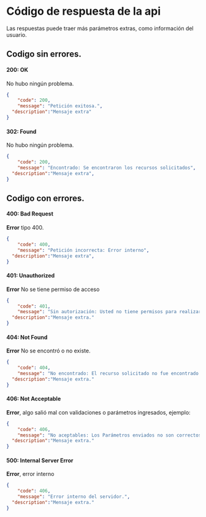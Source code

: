 # Código de respuesta de la api
Las respuestas puede traer más parámetros extras, como información del usuario.
## Codigo sin errores.
#### 200: OK
No hubo ningún problema.
```json
{
	"code": 200,
	"message": "Petición exitosa.",
  "description":"Mensaje extra"
}
```
#### 302: Found
No hubo ningún problema.
```json
{
	"code": 200,
	"message": "Encontrado: Se encontraron los recursos solicitados",
  "description":"Mensaje extra",
}
```
## Codigo con errores.
#### 400: Bad Request
**Error** tipo 400.
```json
{
	"code": 400,
	"message": "Petición incorrecta: Error interno",
  "description":"Mensaje extra",
}
```
#### 401: Unauthorized
**Error** No se tiene permiso de acceso
```json
{
	"code": 401,
	"message": "Sin autorización: Usted no tiene permisos para realizar la acción.",
  "description":"Mensaje extra."
}
```
#### 404: Not Found
**Error** No se encontró o no existe.
```json
{
	"code": 404,
	"message": "No encontrado: El recurso solicitado no fue encontrado.",
  "description":"Mensaje extra."
}
```
#### 406: Not Acceptable
**Error**, algo salió mal con validaciones o parámetros ingresados, ejemplo:
```json
{
	"code": 406,
	"message": "No aceptables: Los Parámetros enviados no son correctos o inválidos.",
  "description":"Mensaje extra."
}
```
#### 500: Internal Server Error
**Error**, error interno
```json
{
	"code": 406,
	"message": "Error interno del servidor.",
  "description":"Mensaje extra."
}
```
